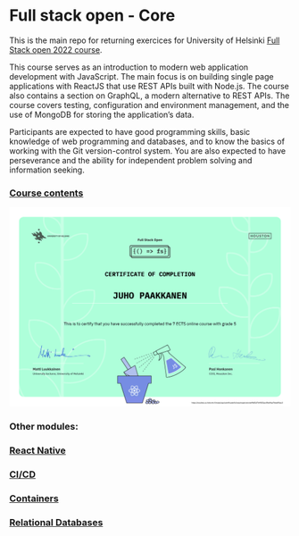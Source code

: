 # Full stack open - Core 

This is the main repo for returning exercices for University of Helsinki [Full Stack open 2022 course](https://fullstackopen.com/en/).

This course serves as an introduction to modern web application development with JavaScript. The main focus is on building single page applications with ReactJS that use REST APIs built with Node.js. The course also contains a section on GraphQL, a modern alternative to REST APIs.
The course covers testing, configuration and environment management, and the use of MongoDB for storing the application’s data.

Participants are expected to have good programming skills, basic knowledge of web programming and databases, and to know the basics of working with the Git version-control system. You are also expected to have perseverance and the ability for independent problem solving and information seeking.

### [Course contents](https://fullstackopen.com/en/#course-contents)

![Screenshot](certificate-fullstack.png)

### Other modules:
### [React Native](https://github.com/juhopaakkanen/fso-rate-repository-app)
### [CI/CD](https://github.com/juhopaakkanen/fso-pokedex)
### [Containers](https://github.com/juhopaakkanen/fso-containers-applications)
### [Relational Databases](https://github.com/juhopaakkanen/fso-relational-databases)

